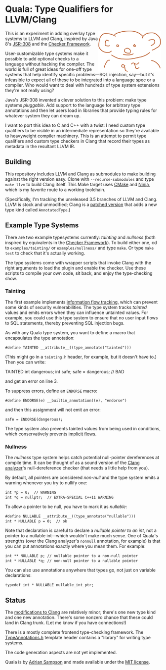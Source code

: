 Quala: Type Qualifiers for LLVM/Clang
=====================================

<img src="qτ.png" align="right" width="202" height="132" alt="qτ the koala">

This is an experiment in adding overlay type systems to LLVM and Clang, inspired by Java 8's [JSR-308][] and the [Checker Framework][].

[Checker Framework]: http://types.cs.washington.edu/checker-framework/
[JSR-308]: http://www.jcp.org/en/jsr/detail?id=308

User-customizable type systems make it possible to add optional checks to a language without hacking the compiler. The world is full of great ideas for one-off type systems that help identify specific problems—SQL injection, say—but it's infeasible to expect all of these to be integrated into a language spec or a compiler. Who would want to deal with hundreds of type system extensions they're not really using?

Java's JSR-308 invented a clever solution to this problem: make type systems *pluggable*. Add support to the language for arbitrary type annotations and then let users load in libraries that provide typing rules for whatever system they can dream up.

I want to port this idea to C and C++ with a twist: I need custom type qualifiers to be visible in an intermediate representation so they're available to heavyweight compiler machinery. This is an attempt to permit type qualifiers and custom type checkers in Clang that record their types as metadata in the resultant LLVM IR.


## Building

This repository includes LLVM and Clang as submodules to make building against the right version easy. Clone with `--recurse-submodules` and type `make llvm` to build Clang itself. This Make target uses [CMake][] and [Ninja][], which is my favorite route to a working toolchain.

(Specifically, I'm tracking the unreleased 3.5 branches of LLVM and Clang. LLVM is stock and unmodified; Clang is a [patched version][clang-quala] that adds a new type kind called `AnnotatedType`.)

[Ninja]: http://martine.github.io/ninja/
[CMake]: http://www.cmake.org/
[clang-quala]: https://github.com/sampsyo/clang-quala


## Example Type Systems

There are two example typesystems currently: *tainting* and *nullness* (both inspired by equivalents in the [Checker Framework][]). To build either one, cd to `examples/tainting/` or `examples/nullness/` and type `make`. Or type `make test` to check that it's actually working.

The type systems come with wrapper scripts that invoke Clang with the right arguments to load the plugin and enable the checker. Use these scripts to compile your own code, sit back, and enjoy the type-checking show.

### Tainting

The first example implements [information flow tracking][ift], which can prevent some kinds of security vulnerabilities. The type system tracks *tainted* values and emits errors when they can influence untainted values. For example, you could use this type system to ensure that no user input flows to SQL statements, thereby preventing SQL injection bugs.

As with any Quala type system, you want to define a macro that encapsulates the type annotation:

    #define TAINTED __attribute__((type_annotate("tainted")))

(This might go in a `tainting.h` header, for example, but it doesn't have to.) Then you can write:

   TAINTED int dangerous;
   int safe;
   safe = dangerous;  // BAD

and get an error on line 3.

To suppress errors, define an `ENDORSE` macro:

    #define ENDORSE(e) __builtin_annotation((e), "endorse")

and then this assignment will not emit an error:

    safe = ENDORSE(dangerous);

The type system also prevents tainted values from being used in conditions, which conservatively prevents [implicit flows][impflow].

[impflow]: http://en.wikipedia.org/wiki/Information_flow_(information_theory)#Explicit_Flows_and_Side_Channels
[ift]: http://en.wikipedia.org/wiki/Information_flow_(information_theory)

### Nullness

The *nullness* type system helps catch potential null-pointer dereferences at compile time. It can be thought of as a sound version of the [Clang analyzer][]'s null-dereference checker (that needs a little help from you).

By default, all pointers are considered *non-null* and the type system emits a warning whenever you try to nullify one:

    int *p = 0;  // WARNING
    int *q = nullptr;  // EXTRA-SPECIAL C++11 WARNING

To allow a pointer to be null, you have to mark it as *nullable*:

    #define NULLABLE __attribute__((type_annotate("nullable")))
    int * NULLABLE p = 0;  // ok

Note that declaration is careful to declare a *nullable pointer to an int*, not a pointer to a nullable int—which wouldn't make much sense. One of Quala's strengths (over the Clang analyzer's `nonnull` annotation, for example) is that you can put annotations exactly where you mean them. For example:

    int ** NULLABLE p; // nullable pointer to a non-null pointer
    int * NULLABLE *q; // non-null pointer to a nullable pointer

You can also use annotations anywhere that types go, not just on variable declarations:

    typedef int * NULLABLE nullable_int_ptr;

[Clang analyzer]: http://clang-analyzer.llvm.org/available_checks.html


## Status

The [modifications to Clang][clang-quala] are relatively minor; there's one new type kind and one new annotation. There's some nonzero chance that these could land in Clang trunk. (Let me know if you have connections!)

There is a mostly complete frontend type-checking framework. The [TypeAnnotations.h][] template header contains a "library" for writing type systems.

The code generation aspects are not yet implemented.

Quala is by [Adrian Sampson][] and made available under the [MIT license][].

[Adrian Sampson]: http://homes.cs.washington.edu/~asampson/
[MIT license]: http://opensource.org/licenses/MIT
[TypeAnnotations.h]: https://github.com/sampsyo/quala/blob/master/TypeAnnotations.h
